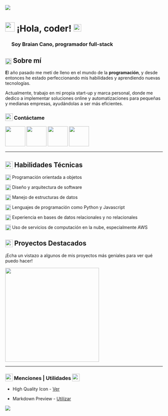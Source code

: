 
<picture><img src="https://raw.githubusercontent.com/braiidev/braiidev/main/files/banner-short.jpg" /></picture>

# <picuture><img src="https://cdn-icons-png.flaticon.com/512/9437/9437514.png" width="30"/></picture> ¡Hola, coder! <picture><img src="https://cdn-icons-png.flaticon.com/512/11544/11544305.png" width="24"/></picture>

### <sub><picture><img width="16" src="https://cdn-icons-png.flaticon.com/512/9168/9168209.png"></picture></sub> Soy Braian Cano, programador full-stack <sub><picture><img width="16" src="https://cdn-icons-png.flaticon.com/512/9168/9168209.png"></picture></sub>

## <sub><picture><img src="https://cdn-icons-png.flaticon.com/512/6501/6501989.png" width="20"/></picture></sub> Sobre mí

**E**l año pasado me metí de lleno en el mundo de la **programación**, y desde entonces he estado perfeccionando mis habilidades y aprendiendo nuevas tecnologías.

Actualmente, trabajo en mi propia start-up y marca personal, donde me dedico a implementar soluciones online y automatizaciones para pequeñas y medianas empresas, ayudándolas a ser más eficientes.


### <sub><picture><img src="https://cdn-icons-png.flaticon.com/512/6501/6501775.png" width="24" /></picture></sub> Contáctame
[<picture><img width="64" src="https://cdn-icons-png.flaticon.com/512/6502/6502024.png"/></picture>](https://www.instagram.com/braiidev "Mi sitio web")
[<picture><img width="64" src="https://cdn-icons-png.flaticon.com/512/3670/3670125.png"/></picture>](https://www.instagram.com/braiidev "Seguime en Instagram")
[<picture><img width="64" src="https://cdn-icons-png.flaticon.com/512/3670/3670163.png"/></picture>](https://www.instagram.com/braiidev "Suscríbete a mi Canal")
[<picture><img width="64" src="https://cdn-icons-png.flaticon.com/512/6502/6502029.png" /></picture>](https://braiidev.produccion@gmail.com "Escribeme al email")

---

## <sub><picture><img src="https://cdn-icons-png.flaticon.com/512/6501/6501968.png" width="24" /></picture></sub> Habilidades Técnicas

<sub><picture><img width="18" src="https://cdn-icons-png.flaticon.com/512/3840/3840653.png"/></picture></sub> Programación orientada a objetos

<sub><picture><img width="18" src="https://cdn-icons-png.flaticon.com/512/3840/3840738.png"/></picture></sub>  Diseño y arquitectura de software

<sub><picture><img width="18" src="https://cdn-icons-png.flaticon.com/512/3840/3840739.png"/></picture></sub> 
Manejo de estructuras de datos

<sub><picture><img width="18" src="https://cdn-icons-png.flaticon.com/512/3840/3840753.png"/></picture></sub> Lenguajes de programación como Python y Javascript

<sub><picture><img width="18" src="https://cdn-icons-png.flaticon.com/512/3840/3840754.png"/></picture></sub> Experiencia en bases de datos relacionales y no relacionales

<sub><picture><img width="18" src="https://cdn-icons-png.flaticon.com/512/3840/3840755.png"/></picture></sub>     Uso de servicios de computación en la nube, especialmente AWS


## <sub><picture><img src="https://cdn-icons-png.flaticon.com/512/6502/6502118.png" width="24" /></picture></sub> Proyectos Destacados

 ¡Echa un vistazo a algunos de mis proyectos más geniales para ver qué puedo hacer!

[<picture><img src="https://raw.githubusercontent.com/braiidev/braiidev/main/files/presentacion_fjl.gif" width="300"/></picture>](https://braiidev.github.com/business_fjlbazar "FJL Bazar")

---

### <sub><picture><img src="https://cdn-icons-png.flaticon.com/512/6501/6501578.png" width="24" /></picture></sub> Menciones | Utilidades <sub><picture><img src="https://cdn-icons-png.flaticon.com/512/6501/6501578.png" width="24" /></picture></sub>

- High Quality Icon - [Ver](https://www.flaticon.com/authors/hight-quality-icons)

- Markdown Preview - [Utilizar](https://markdownlivepreview.com)

<picture><img src="https://raw.githubusercontent.com/braiidev/braiidev/main/files/banner-short.jpg" /></picture>

